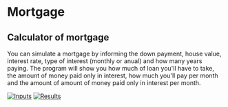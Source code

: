 # Mortgage
## Calculator of mortgage
You can simulate a mortgage by informing the down payment, house value, interest rate, type of interest (monthly or anual) and how many years paying.
The program will show you how much of loan you'll have to take, the amount of money paid only in interest, how much you'll pay per month and the amount of amount of money paid only in interest per month.

[![Inputs](https://i.postimg.cc/prKw0FYh/Captura-de-tela-de-2021-02-11-10-00-07.png)](https://postimg.cc/D4yp0mNn)
[![Results](https://i.postimg.cc/dVG9L9QT/Captura-de-tela-de-2021-02-11-10-00-15.png)](https://postimg.cc/hXPmYTdS)
